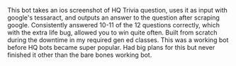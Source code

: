 This bot takes an ios screenshot of HQ Trivia question, uses it as input with google's tessaract, and outputs an answer to the question after scraping google. 
Consistently answered 10-11 of the 12 questions correctly, which with the extra life bug, allowed you to win quite often. Built from scratch during the downtime 
in my required gen ed classes. This was a working bot before HQ bots became super popular.
Had big plans for this but never finished it other than the bare bones working bot.
